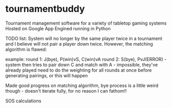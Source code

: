 # tournamentbuddy
Tournament management software for a variety of tabletop gaming systems
Hosted on Google App Engined running in Python

TODO list:
System will no longer by the same player twice in a tournament and I believe will not pair a player down twice.
However, the matching algorithm is flawed:

example:
round 1: J(bye), P(win)vS, C(win)vA
round 2: S(bye), PvJ(ERROR) - system then tries to pair down C and match with A - impossible, they've already played
need to do the weighting for all rounds at once before generating pairings, or this will happen

Made good progress on matching algorithm, bye process is a little weird though - doesn't iterate fully, for no reason I can fathom!!

SOS calculations